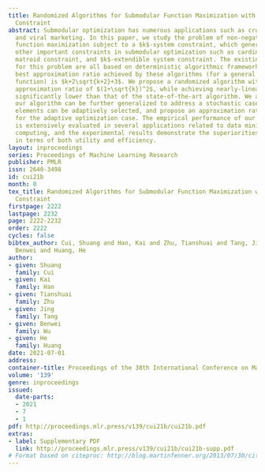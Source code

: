 ```yaml
---
title: Randomized Algorithms for Submodular Function Maximization with a $k$-System
  Constraint
abstract: Submodular optimization has numerous applications such as crowdsourcing
  and viral marketing. In this paper, we study the problem of non-negative submodular
  function maximization subject to a $k$-system constraint, which generalizes many
  other important constraints in submodular optimization such as cardinality constraint,
  matroid constraint, and $k$-extendible system constraint. The existing approaches
  for this problem are all based on deterministic algorithmic frameworks, and the
  best approximation ratio achieved by these algorithms (for a general submodular
  function) is $k+2\sqrt{k+2}+3$. We propose a randomized algorithm with an improved
  approximation ratio of $(1+\sqrt{k})^2$, while achieving nearly-linear time complexity
  significantly lower than that of the state-of-the-art algorithm. We also show that
  our algorithm can be further generalized to address a stochastic case where the
  elements can be adaptively selected, and propose an approximation ratio of $(1+\sqrt{k+1})^2$
  for the adaptive optimization case. The empirical performance of our algorithms
  is extensively evaluated in several applications related to data mining and social
  computing, and the experimental results demonstrate the superiorities of our algorithms
  in terms of both utility and efficiency.
layout: inproceedings
series: Proceedings of Machine Learning Research
publisher: PMLR
issn: 2640-3498
id: cui21b
month: 0
tex_title: Randomized Algorithms for Submodular Function Maximization with a $k$-System
  Constraint
firstpage: 2222
lastpage: 2232
page: 2222-2232
order: 2222
cycles: false
bibtex_author: Cui, Shuang and Han, Kai and Zhu, Tianshuai and Tang, Jing and Wu,
  Benwei and Huang, He
author:
- given: Shuang
  family: Cui
- given: Kai
  family: Han
- given: Tianshuai
  family: Zhu
- given: Jing
  family: Tang
- given: Benwei
  family: Wu
- given: He
  family: Huang
date: 2021-07-01
address:
container-title: Proceedings of the 38th International Conference on Machine Learning
volume: '139'
genre: inproceedings
issued:
  date-parts:
  - 2021
  - 7
  - 1
pdf: http://proceedings.mlr.press/v139/cui21b/cui21b.pdf
extras:
- label: Supplementary PDF
  link: http://proceedings.mlr.press/v139/cui21b/cui21b-supp.pdf
# Format based on citeproc: http://blog.martinfenner.org/2013/07/30/citeproc-yaml-for-bibliographies/
---
```

